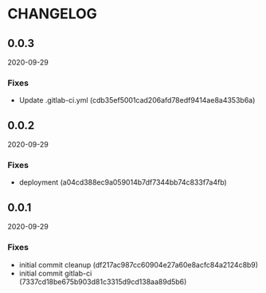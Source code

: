 # CHANGELOG

<!--- next entry here -->

## 0.0.3
2020-09-29

### Fixes

- Update .gitlab-ci.yml (cdb35ef5001cad206afd78edf9414ae8a4353b6a)

## 0.0.2
2020-09-29

### Fixes

- deployment (a04cd388ec9a059014b7df7344bb74c833f7a4fb)

## 0.0.1
2020-09-29

### Fixes

- initial commit cleanup (df217ac987cc60904e27a60e8acfc84a2124c8b9)
- initial commit gitlab-ci (7337cd18be675b903d81c3315d9cd138aa89d5b6)